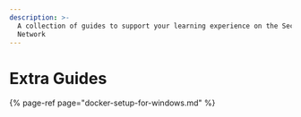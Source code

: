 ```yaml
---
description: >-
  A collection of guides to support your learning experience on the Secret
  Network
---
```


# Extra Guides

{% page-ref page="docker-setup-for-windows.md" %}



